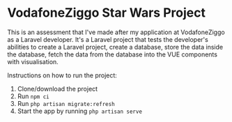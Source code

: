 # VodafoneZiggo Star Wars Project

This is an assessment that I've made after my application at VodafoneZiggo as a Laravel developer. It's a Laravel project that tests the developer's abilities to create a Laravel project, create a database, store the data inside the database, fetch the data from the database into the VUE components with visualisation.

Instructions on how to run the project:
1. Clone/download the project
2. Run `npm ci`
3. Run `php artisan migrate:refresh`
4. Start the app by running `php artisan serve`
